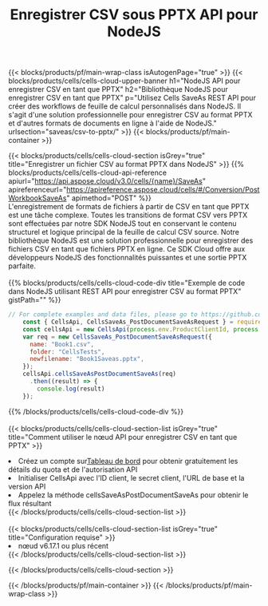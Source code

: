 ﻿---
title:  Enregistrer CSV sous PPTX API pour NodeJS
description:  API Cloud et SDK pour Microsoft Excel et OpenOffice Calc. Convertir une feuille de calcul en un autre format de fichier.
url: /fr/nodejs/saveas/csv-to-pptx/
---
{{< blocks/products/pf/main-wrap-class isAutogenPage="true" >}}
{{< blocks/products/cells/cells-cloud-upper-banner h1="NodeJS API pour enregistrer CSV en tant que PPTX" h2="Bibliothèque NodeJS pour enregistrer CSV en tant que PPTX" p="Utilisez Cells SaveAs REST API pour créer des workflows de feuille de calcul personnalisés dans NodeJS. Il s\'agit d\'une solution professionnelle pour enregistrer CSV au format PPTX et d\'autres formats de documents en ligne à l\'aide de NodeJS." urlsection="saveas/csv-to-pptx/" >}}
{{< blocks/products/pf/main-container >}}

{{< blocks/products/cells/cells-cloud-section isGrey="true" title="Enregistrer un fichier CSV au format PPTX dans NodeJS" >}}
{{% blocks/products/cells/cells-cloud-api-reference apiurl="https://api.aspose.cloud/v3.0/cells/{name}/SaveAs" apireferenceurl="https://apireference.aspose.cloud/cells/#/Conversion/PostWorkbookSaveAs" apimethod="POST" %}}
<br/>
L'enregistrement de formats de fichiers à partir de CSV en tant que PPTX est une tâche complexe. Toutes les transitions de format CSV vers PPTX sont effectuées par notre SDK NodeJS tout en conservant le contenu structurel et logique principal de la feuille de calcul CSV source. Notre bibliothèque NodeJS est une solution professionnelle pour enregistrer des fichiers CSV en tant que fichiers PPTX en ligne. Ce SDK Cloud offre aux développeurs NodeJS des fonctionnalités puissantes et une sortie PPTX parfaite.
<br/>
<br/>
{{% blocks/products/cells/cells-cloud-code-div title="Exemple de code dans NodeJS utilisant REST API pour enregistrer CSV au format PPTX" gistPath="" %}}
  
```js
// For complete examples and data files, please go to https://github.com/aspose-cells-cloud/aspose-cells-cloud-node/
    const { CellsApi, CellsSaveAs_PostDocumentSaveAsRequest } = require("asposecellscloud");
    const cellsApi = new CellsApi(process.env.ProductClientId, process.env.ProductClientSecret);
    var req = new CellsSaveAs_PostDocumentSaveAsRequest({
      name: "Book1.csv",
      folder: "CellsTests",
      newfilename: "Book1Saveas.pptx",
    });
    cellsApi.cellsSaveAsPostDocumentSaveAs(req)
      .then((result) => {
        console.log(result)
    });
```
  
{{% /blocks/products/cells/cells-cloud-code-div %}}
<br/>
<br/>
{{< blocks/products/cells/cells-cloud-section-list isGrey="true" title="Comment utiliser le nœud API pour enregistrer CSV en tant que PPTX" >}}
<li> Créez un compte sur<a href="https://dashboard.aspose.cloud/">Tableau de bord</a> pour obtenir gratuitement les détails du quota et de l'autorisation API</li>
<li>Initialiser CellsApi avec l'ID client, le secret client, l'URL de base et la version API</li>
<li>Appelez la méthode cellsSaveAsPostDocumentSaveAs pour obtenir le flux résultant</li>
{{< /blocks/products/cells/cells-cloud-section-list >}}
<br/>
<br/>
{{< blocks/products/cells/cells-cloud-section-list isGrey="true" title="Configuration requise" >}}
<li>nœud v6.17.1 ou plus récent</li>
{{< /blocks/products/cells/cells-cloud-section-list >}}

{{< /blocks/products/cells/cells-cloud-section >}}

{{< /blocks/products/pf/main-container >}}
{{< /blocks/products/pf/main-wrap-class >}}
